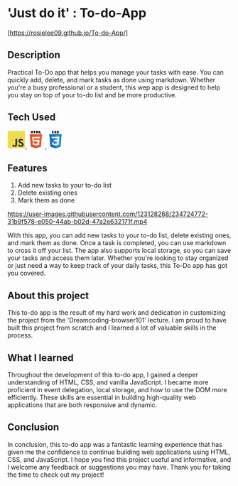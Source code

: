 # 'Just do it' : To-do-App
[https://rosielee09.github.io/To-do-App/]

## Description
Practical To-Do app that helps you manage your tasks with ease. You can quickly add, delete, and mark tasks as done using markdown. 
Whether you're a busy professional or a student, this wep app is designed to help you stay on top of your to-do list and be more productive.

## Tech Used
<p> 
<a href="https://developer.mozilla.org/en-US/docs/Web/JavaScript" target="_blank"> <img src="https://raw.githubusercontent.com/devicons/devicon/master/icons/javascript/javascript-original.svg" alt="javascript" width="40" height="40"/> </a> 
<a href="https://www.w3.org/html/" target="_blank"> <img src="https://raw.githubusercontent.com/devicons/devicon/master/icons/html5/html5-original-wordmark.svg" alt="html5" width="40" height="40"/> </a><a href="https://www.w3schools.com/css/" target="_blank"> <img src="https://raw.githubusercontent.com/devicons/devicon/master/icons/css3/css3-original-wordmark.svg" alt="css3" width="40" height="40"/> </a></p>

## Features

1. Add new tasks to your to-do list
2. Delete existing ones
3. Mark them as done


https://user-images.githubusercontent.com/123128268/234724772-31b9f578-e050-44ab-b02d-47a2e632171f.mp4


With this app, you can add new tasks to your to-do list, delete existing ones, and mark them as done. Once a task is completed, you can use markdown to cross it off your list. The app also supports local storage, so you can save your tasks and access them later. Whether you're looking to stay organized or just need a way to keep track of your daily tasks, this To-Do app has got you covered.

## About this project
This to-do app is the result of my hard work and dedication in customizing the project from the 'Dreamcoding-browser101' lecture. I am proud to have built this project from scratch and I learned a lot of valuable skills in the process.

## What I learned
Throughout the development of this to-do app, I gained a deeper understanding of HTML, CSS, and vanilla JavaScript. I became more proficient in event delegation, local storage, and how to use the DOM more efficiently. These skills are essential in building high-quality web applications that are both responsive and dynamic.

## Conclusion
In conclusion, this to-do app was a fantastic learning experience that has given me the confidence to continue building web applications using HTML, CSS, and JavaScript. I hope you find this project useful and informative, and I welcome any feedback or suggestions you may have. Thank you for taking the time to check out my project!
